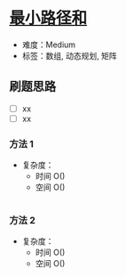 # [最小路径和](https://leetcode-cn.com/problems/minimum-path-sum/)

- 难度：Medium
- 标签：数组, 动态规划, 矩阵

## 刷题思路

- [ ] xx
- [ ] xx

### 方法 1

- 复杂度：
    - 时间 O()
    - 空间 O()

``` js

```

### 方法 2

- 复杂度：
    - 时间 O()
    - 空间 O()

``` js

```
